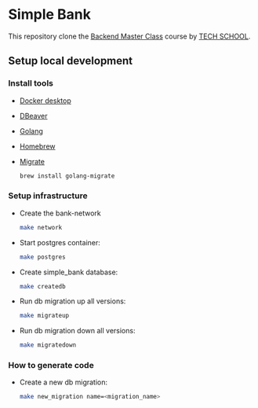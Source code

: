 # Simple Bank

This repository clone the [Backend Master Class](https://bit.ly/backendmaster) course by [TECH SCHOOL](https://bit.ly/m/techschool).

## Setup local development

### Install tools

- [Docker desktop](https://www.docker.com/products/docker-desktop)
- [DBeaver](https://dbeaver.com)
- [Golang](https://golang.org/)
- [Homebrew](https://brew.sh/)
- [Migrate](https://github.com/golang-migrate/migrate/tree/master/cmd/migrate)

    ```bash
    brew install golang-migrate
    ```

### Setup infrastructure

- Create the bank-network

    ``` bash
    make network
    ```

- Start postgres container:

    ```bash
    make postgres
    ```

- Create simple_bank database:

    ```bash
    make createdb
    ```

- Run db migration up all versions:

    ```bash
    make migrateup
    ```

- Run db migration down all versions:

    ```bash
    make migratedown
    ```

### How to generate code

- Create a new db migration:

    ```bash
    make new_migration name=<migration_name>
    ```